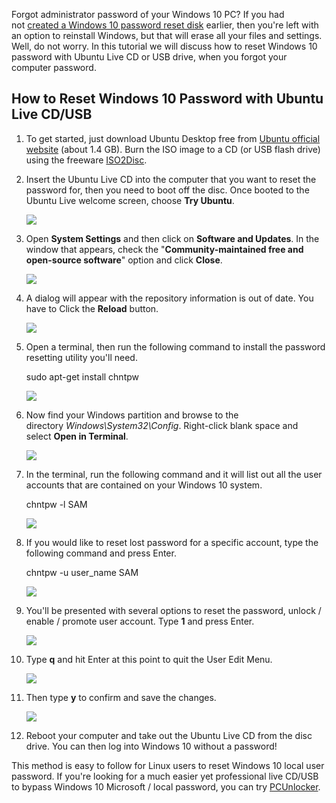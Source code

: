 Forgot administrator password of your Windows 10 PC? If you had not [created a Windows 10 password reset disk](https://www.top-password.com/knowledge/create-windows-10-password-reset-disk.html) earlier, then you're left with an option to reinstall Windows, but that will erase all your files and settings. Well, do not worry. In this tutorial we will discuss how to reset Windows 10 password with Ubuntu Live CD or USB drive, when you forgot your computer password.

## How to Reset Windows 10 Password with Ubuntu Live CD/USB

1. To get started, just download Ubuntu Desktop free from [Ubuntu official website](https://www.ubuntu.com/download/desktop) (about 1.4 GB). Burn the ISO image to a CD (or USB flash drive) using the freeware [ISO2Disc](https://www.top-password.com/iso2disc.html).
2. Insert the Ubuntu Live CD into the computer that you want to reset the password for, then you need to boot off the disc. Once booted to the Ubuntu Live welcome screen, choose **Try Ubuntu**.
    
    ![](https://www.top-password.com/images/ubuntu/try-ubuntu.png)
    
3. Open **System Settings** and then click on **Software and Updates**. In the window that appears, check the "**Community-maintained free and open-source software**" option and click **Close**.
    
    ![](https://www.top-password.com/images/ubuntu/software-updates.png)
    
4. A dialog will appear with the repository information is out of date. You have to Click the **Reload** button.
    
    ![](https://www.top-password.com/images/ubuntu/ubuntu-reload-updates.png)
    
5. Open a terminal, then run the following command to install the password resetting utility you'll need.
    
    sudo apt-get install chntpw
    
    ![](https://www.top-password.com/images/ubuntu/install-chntpw-in-ubuntu.jpg)
    
6. Now find your Windows partition and browse to the directory _Windows\System32\Config_. Right-click blank space and select **Open in Terminal**.
    
    ![](https://www.top-password.com/images/ubuntu/windows-config-folder.png)
    
7. In the terminal, run the following command and it will list out all the user accounts that are contained on your Windows 10 system.
    
    chntpw -l SAM
    
    ![](https://www.top-password.com/images/ubuntu/chntpw-list-users.png)
    
8. If you would like to reset lost password for a specific account, type the following command and press Enter.
    
    chntpw -u user_name SAM
    
    ![](https://www.top-password.com/images/ubuntu/chntpw-reset-user-passwor.png)
    
9. You'll be presented with several options to reset the password, unlock / enable / promote user account. Type **1** and press Enter.
    
    ![](https://www.top-password.com/images/ubuntu/clear-user-password-with-chntpw.png)
    
10. Type **q** and hit Enter at this point to quit the User Edit Menu.
    
    ![](https://www.top-password.com/images/ubuntu/quit-editing-user.png)
    
11. Then type **y** to confirm and save the changes.
    
    ![](https://www.top-password.com/images/ubuntu/write-hive-files.png)
    
12. Reboot your computer and take out the Ubuntu Live CD from the disc drive. You can then log into Windows 10 without a password!

This method is easy to follow for Linux users to reset Windows 10 local user password. If you're looking for a much easier yet professional live CD/USB to bypass Windows 10 Microsoft / local password, you can try [PCUnlocker](https://www.top-password.com/reset-windows-password.html).